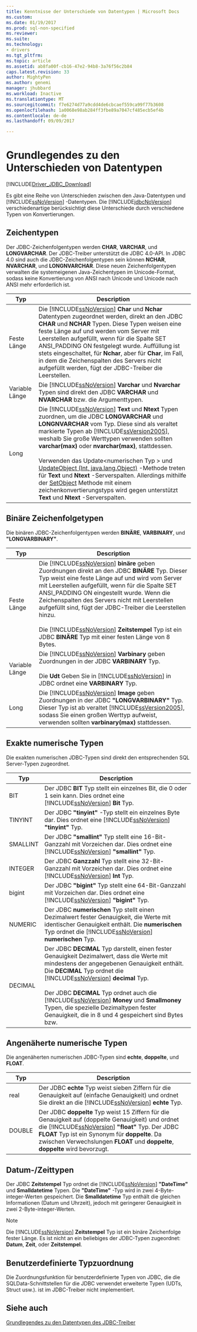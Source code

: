 ```yaml
---
title: Kenntnisse der Unterschiede von Datentypen | Microsoft Docs
ms.custom: 
ms.date: 01/19/2017
ms.prod: sql-non-specified
ms.reviewer: 
ms.suite: 
ms.technology:
- drivers
ms.tgt_pltfrm: 
ms.topic: article
ms.assetid: ab8fa00f-cb16-47e2-94b8-3a76f56c2b84
caps.latest.revision: 33
author: MightyPen
ms.author: genemi
manager: jhubbard
ms.workload: Inactive
ms.translationtype: MT
ms.sourcegitcommit: f7e6274d77a9cdd4de6cbcaef559ca99f77b3608
ms.openlocfilehash: 1a0068e98ab284ff3fbe89a7047cf485ecb5ef4b
ms.contentlocale: de-de
ms.lasthandoff: 09/09/2017

---
```

# <a name="understanding-data-type-differences"></a>Grundlegendes zu den Unterschieden von Datentypen
[!INCLUDE[Driver_JDBC_Download](../../includes/driver_jdbc_download.md)]

  Es gibt eine Reihe von Unterschieden zwischen den Java-Datentypen und [!INCLUDE[ssNoVersion](../../includes/ssnoversion_md.md)] -Datentypen. Die [!INCLUDE[jdbcNoVersion](../../includes/jdbcnoversion_md.md)] verschiedenartige berücksichtigt diese Unterschiede durch verschiedene Typen von Konvertierungen.  
  
## <a name="character-types"></a>Zeichentypen  
 Der JDBC-Zeichenfolgentypen werden **CHAR**, **VARCHAR**, und **LONGVARCHAR**. Der JDBC-Treiber unterstützt die JDBC 4.0-API. In JDBC 4.0 sind auch die JDBC-Zeichenfolgentypen sein können **NCHAR**, **NVARCHAR**, und **LONGNVARCHAR**. Diese neuen Zeichenfolgentypen verwalten die systemeigenen Java-Zeichentypen im Unicode-Format, sodass keine Konvertierung von ANSI nach Unicode und Unicode nach ANSI mehr erforderlich ist.  
  
|Typ|Description|  
|----------|-----------------|  
|Feste Länge|Die [!INCLUDE[ssNoVersion](../../includes/ssnoversion_md.md)] **Char** und **Nchar** Datentypen zugeordnet werden, direkt an den JDBC **CHAR** und **NCHAR** Typen. Diese Typen weisen eine feste Länge auf und werden vom Server mit Leerstellen aufgefüllt, wenn für die Spalte SET ANSI_PADDING ON festgelegt wurde. Auffüllung ist stets eingeschaltet, für **Nchar**, aber für **Char**, im Fall, in dem die Zeichenspalten des Servers nicht aufgefüllt werden, fügt der JDBC-Treiber die Leerstellen.|  
|Variable Länge|Die [!INCLUDE[ssNoVersion](../../includes/ssnoversion_md.md)] **Varchar** und **Nvarchar** Typen sind direkt den JDBC **VARCHAR** und **NVARCHAR** bzw. die Argumenttypen.|  
|Long|Die [!INCLUDE[ssNoVersion](../../includes/ssnoversion_md.md)] **Text** und **Ntext** Typen zuordnen, um die JDBC **LONGVARCHAR** und **LONGNVARCHAR** vom Typ. Diese sind als veraltet markierte Typen ab [!INCLUDE[ssVersion2005](../../includes/ssversion2005_md.md)], weshalb Sie große Werttypen verwenden sollten **varchar(max)** oder **nvarchar(max)**, stattdessen.<br /><br /> Verwenden das Update\<numerischen Typ > und [UpdateObject (Int, java.lang.Object)](../../connect/jdbc/reference/updateobject-method-int-java-lang-object.md) -Methode treten für **Text** und **Ntext** -Serverspalten. Allerdings mithilfe der [SetObject](../../connect/jdbc/reference/setobject-method-sqlserverpreparedstatement.md) Methode mit einem zeichenkonvertierungstyps wird gegen unterstützt **Text** und **Ntext** -Serverspalten.|  
  
## <a name="binary-string-types"></a>Binäre Zeichenfolgetypen  
 Die binären JDBC-Zeichenfolgentypen werden **BINÄRE**, **VARBINARY**, und **"LONGVARBINARY"**.  
  
|Typ|Description|  
|----------|-----------------|  
|Feste Länge|Die [!INCLUDE[ssNoVersion](../../includes/ssnoversion_md.md)] **binäre** geben Zuordnungen direkt an den JDBC **BINÄRE** Typ. Dieser Typ weist eine feste Länge auf und wird vom Server mit Leerstellen aufgefüllt, wenn für die Spalte SET ANSI_PADDING ON eingestellt wurde. Wenn die Zeichenspalten des Servers nicht mit Leerstellen aufgefüllt sind, fügt der JDBC-Treiber die Leerstellen hinzu.<br /><br /> Die [!INCLUDE[ssNoVersion](../../includes/ssnoversion_md.md)] **Zeitstempel** Typ ist ein JDBC **BINÄRE** Typ mit einer festen Länge von 8 Bytes.|  
|Variable Länge|Die [!INCLUDE[ssNoVersion](../../includes/ssnoversion_md.md)] **Varbinary** geben Zuordnungen in der JDBC **VARBINARY** Typ.<br /><br /> Die **Udt** Geben Sie in [!INCLUDE[ssNoVersion](../../includes/ssnoversion_md.md)] in JDBC ordnet eine **VARBINARY** Typ.|  
|Long|Die [!INCLUDE[ssNoVersion](../../includes/ssnoversion_md.md)] **Image** geben Zuordnungen in der JDBC **"LONGVARBINARY"** Typ. Dieser Typ ist ab veraltet [!INCLUDE[ssVersion2005](../../includes/ssversion2005_md.md)], sodass Sie einen großen Werttyp aufweist, verwenden sollten **varbinary(max)** stattdessen.|  
  
## <a name="exact-numeric-types"></a>Exakte numerische Typen  
 Die exakten numerischen JDBC-Typen sind direkt den entsprechenden SQL Server-Typen zugeordnet.  
  
|Typ|Description|  
|----------|-----------------|  
|BIT|Der JDBC **BIT** Typ stellt ein einzelnes Bit, die 0 oder 1 sein kann. Dies ordnet eine [!INCLUDE[ssNoVersion](../../includes/ssnoversion_md.md)] **Bit** Typ.|  
|TINYINT|Der JDBC **"tinyint"** -Typ stellt ein einzelnes Byte dar. Dies ordnet eine [!INCLUDE[ssNoVersion](../../includes/ssnoversion_md.md)] **"tinyint"** Typ.|  
|SMALLINT|Der JDBC **"smallint"** Typ stellt eine 16-Bit-Ganzzahl mit Vorzeichen dar. Dies ordnet eine [!INCLUDE[ssNoVersion](../../includes/ssnoversion_md.md)] **"smallint"** Typ.|  
|INTEGER|Der JDBC **Ganzzahl** Typ stellt eine 32-Bit-Ganzzahl mit Vorzeichen dar. Dies ordnet eine [!INCLUDE[ssNoVersion](../../includes/ssnoversion_md.md)] **Int** Typ.|  
|bigint|Der JDBC **"bigint"** Typ stellt eine 64-Bit-Ganzzahl mit Vorzeichen dar. Dies ordnet eine [!INCLUDE[ssNoVersion](../../includes/ssnoversion_md.md)] **"bigint"** Typ.|  
|NUMERIC|Der JDBC **numerischen** Typ stellt einen Dezimalwert fester Genauigkeit, die Werte mit identischer Genauigkeit enthält. Die **numerischen** Typ ordnet die [!INCLUDE[ssNoVersion](../../includes/ssnoversion_md.md)] **numerischen** Typ.|  
|DECIMAL|Der JDBC **DECIMAL** Typ darstellt, einen fester Genauigkeit Dezimalwert, dass die Werte mit mindestens der angegebenen Genauigkeit enthält. Die **DECIMAL** Typ ordnet die [!INCLUDE[ssNoVersion](../../includes/ssnoversion_md.md)] **decimal** Typ.<br /><br /> Der JDBC **DECIMAL** Typ ordnet auch die [!INCLUDE[ssNoVersion](../../includes/ssnoversion_md.md)] **Money** und **Smallmoney** Typen, die spezielle Dezimaltypen fester Genauigkeit, die in 8 und 4 gespeichert sind Bytes bzw.|  
  
## <a name="approximate-numeric-types"></a>Angenäherte numerische Typen  
 Die angenäherten numerischen JDBC-Typen sind **echte**, **doppelte**, und **FLOAT**.  
  
|Typ|Description|  
|----------|-----------------|  
|real|Der JDBC **echte** Typ weist sieben Ziffern für die Genauigkeit auf (einfache Genauigkeit) und ordnet Sie direkt an die [!INCLUDE[ssNoVersion](../../includes/ssnoversion_md.md)] **echte** Typ.|  
|DOUBLE|Der JDBC **doppelte** Typ weist 15 Ziffern für die Genauigkeit auf (doppelte Genauigkeit) und ordnet die [!INCLUDE[ssNoVersion](../../includes/ssnoversion_md.md)] **"float"** Typ. Der JDBC **FLOAT** Typ ist ein Synonym für **doppelte**. Da zwischen Verwechslungen **FLOAT** und **doppelte**, **doppelte** wird bevorzugt.|  
  
## <a name="datetime-types"></a>Datum-/Zeittypen  
 Der JDBC **Zeitstempel** Typ ordnet die [!INCLUDE[ssNoVersion](../../includes/ssnoversion_md.md)] **"DateTime"** und **Smalldatetime** Typen. Die **"DateTime"** -Typ wird in zwei 4-Byte-integer-Werten gespeichert. Die **Smalldatetime** Typ enthält die gleichen Informationen (Datum und Uhrzeit), jedoch mit geringerer Genauigkeit in zwei 2-Byte-integer-Werten.  
  
> [!NOTE]  
>  Die [!INCLUDE[ssNoVersion](../../includes/ssnoversion_md.md)] **Zeitstempel** Typ ist ein binäre Zeichenfolge fester Länge. Es ist nicht an ein beliebiges der JDBC-Typen zugeordnet: **Datum**, **Zeit**, oder **Zeitstempel**.  
  
## <a name="custom-type-mapping"></a>Benutzerdefinierte Typzuordnung  
 Die Zuordnungsfunktion für benutzerdefinierte Typen von JDBC, die die SQLData-Schnittstellen für die JDBC verwendet erweiterte Typen (UDTs, Struct usw.). ist im JDBC-Treiber nicht implementiert.  
  
## <a name="see-also"></a>Siehe auch  
 [Grundlegendes zu den Datentypen des JDBC-Treiber](../../connect/jdbc/understanding-the-jdbc-driver-data-types.md)  
  
  


